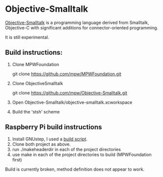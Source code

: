 Objective-Smalltalk
===================

[Objective-Smalltalk](http://objective.st/ "Objective-Smalltalk main site") is a programming
language derived from Smalltalk, Objective-C with significant additions for connector-oriented
programming.

It is still experimental.

Build instructions:
------------

1.  Clone MPWFoundation

    git clone https://github.com/mpw/MPWFoundation.git

2.  Clone ObjectiveSmalltalk

    git clone https://github.com/mpw/Objective-Smalltalk.git

3.  Open Objective-Smalltalk/objective-smalltalk.xcworkspace

4.  Build the 'stsh' scheme 



Raspberry Pi build instructions
-------------

1. Install GNUstep, I used a [build script](https://github.com/plaurent/gnustep-build).
2. Clone both project as above.
3. run  ./makeheaderdir in each of the project directories
4. use make in each of the project directories to build (MPWFoundation first)

Build is currently broken, method definition does not appear to work.
